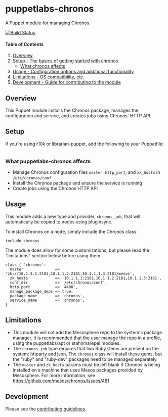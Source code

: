 # puppetlabs-chronos
A Puppet module for managing Chronos.

[![Build Status](https://travis-ci.org/puppetlabs/puppetlabs-chronos.svg)](https://travis-ci.org/puppetlabs/puppetlabs-chronos)

#### Table of Contents

1. [Overview](#overview)
2. [Setup - The basics of getting started with chronos](#setup)
    * [What chronos affects](#what-puppetlabs-chronos-affects)
3. [Usage - Configuration options and additional functionality](#usage)
4. [Limitations - OS compatibility, etc.](#limitations)
5. [Development - Guide for contributing to the module](#development)

## Overview

This Puppet module installs the Chronos package, manages the configuration and
service, and creates jobs using Chronos' HTTP API.

## Setup

If you're using r10k or librarian-puppet, add the following to your Puppetfile:

```ruby

```

### What puppetlabs-chronos affects

- Manage Chronos configuration files `master`, `http_port`, and `zk_hosts`
in `/etc/chronos/conf`
- Install the Chronos package and ensure the service is running
- Create jobs using the Chronos HTTP API

## Usage

This module adds a new type and provider, `chronos_job`, that will
automatically be copied to nodes using pluginsync.

To install Chronos on a node, simply include the Chronos class:

```puppet
include chronos
```

The module does allow for some customizations, but please read the "limitations"
section below before using them.

```puppet
class { 'chronos':
  master              => 'zk://10.1.1.1:2181,10.1.1.2:2181,10.1.1.1.3:2181/mesos',
  zk_hosts            => '10.1.1.1:2181,10.1.1.2:2181,10.1.1.3:2181',
  conf_dir            => '/etc/chronos/conf',
  http_port           => '4400',
  manage_package_deps => true,
  package_name        => 'chronos',
  service_name        => 'chronos',
}
```

## Limitations

  - This module will not add the Mesosphere repo to the system's package
  manager. It is recommended that the user manage the repo in a profile, using
  the puppetlabs/apt or stahnma/epel modules.
  - The `chronos_job` type requires that two Ruby Gems are present on the
  system: httparty and json. The `chronos` class will install these gems, but
  the "ruby" and "ruby-dev" packages need to be managed separately.
  - The `master` and `zk_hosts` params must be left blank if Chronos is
  being installed on a machine that uses Mesos packages provided by Mesosphere.
  For more information, see https://github.com/mesos/chronos/issues/481

## Development

Please see the [contributing guidelines](CONTRIBUTING.md).
